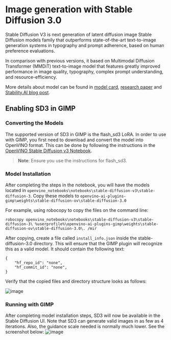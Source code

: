 # Image generation with Stable Diffusion 3.0

Stable Diffusion V3 is next generation of latent diffusion image Stable Diffusion models family that outperforms state-of-the-art text-to-image generation systems in typography and prompt adherence, based on human preference evaluations. 

In comparison with previous versions, it based on Multimodal Diffusion Transformer (MMDiT) text-to-image model that features greatly improved performance in image quality, typography, complex prompt understanding, and resource-efficiency.

More details about model can be found in [model card](https://huggingface.co/stabilityai/stable-diffusion-3-medium), [research paper](https://stability.ai/news/stable-diffusion-3-research-paper) and [Stability.AI blog post](https://stability.ai/news/stable-diffusion-3-medium).

## Enabling SD3 in GIMP
### Converting the Models
The supported version of SD3 in GIMP is the flash_sd3 LoRA. In order to use with GIMP, you first need to download and convert the model into OpenVINO format. This can be done by following the instructions in the [OpenVINO Stable Diffusion v3 Notebook](https://github.com/openvinotoolkit/openvino_notebooks/tree/latest/notebooks/stable-diffusion-v3).
>**Note**: Ensure you use the instructions for flash_sd3. 

### Model Installation
After completing the steps in the notebook, you will have the models located in `openvino_notebooks\notebooks\stable-diffusion-v3\stable-diffusion-3`. Copy these models to `openvino-ai-plugins-gimp\weights\stable-diffusion-ov\stable-diffusion-3.0` 

For example, using robocopy to copy the files on the command line:
```
robocopy openvino_notebooks\notebooks\stable-diffusion-v3\stable-diffusion-3\ %userprofile%\openvino-ai-plugins-gimp\weights\stable-diffusion-ov\stable-diffusion-3.0\. /mir
```
After copying, create a file called  `install_info.json` inside the stable-diffusion-3.0 directory. This will ensure that the GIMP plugin will recognize this as a valid model. It should contain the following text:
```
{
    "hf_repo_id": "none",
    "hf_commit_id": "none",
}
```

Verify that the copied files and directory structure looks as follows:

![image](https://github.com/user-attachments/assets/039073d1-e593-4365-92c9-3555ea023670)
### Running with GIMP
After completing model installation steps, SD3 will now be available in the Stable Diffusion UI. Note that SD3 can generate valid images in as few as 4 iterations. Also, the guidance scale needed is normally much lower. See the screenshot below:
![image](https://github.com/user-attachments/assets/6daf3201-b873-4198-a752-19594f352c50)




